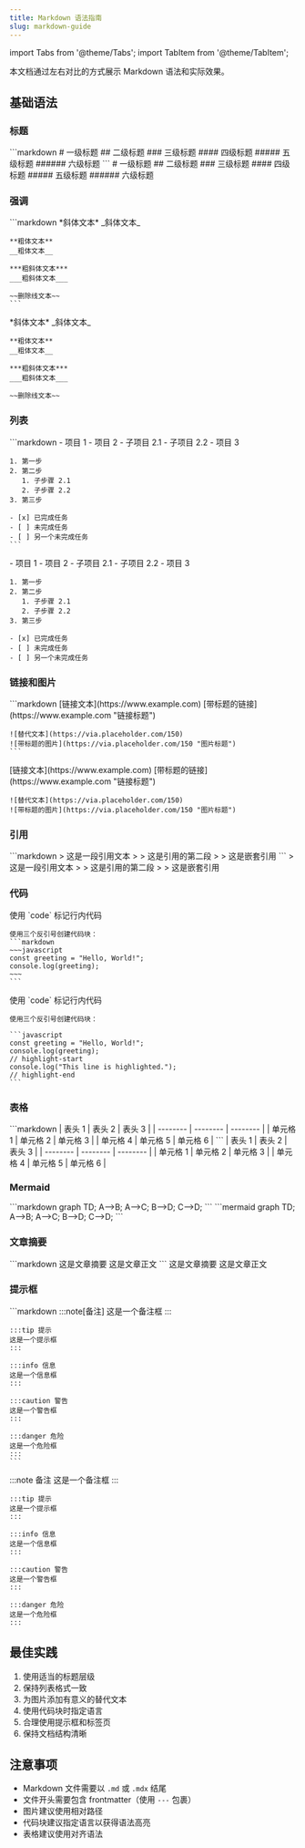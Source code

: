 ```yaml
---
title: Markdown 语法指南
slug: markdown-guide
---
```


import Tabs from '@theme/Tabs';
import TabItem from '@theme/TabItem';

本文档通过左右对比的方式展示 Markdown 语法和实际效果。

## 基础语法

### 标题

<Tabs>
  <TabItem value="md" label="Markdown 语法">
    ```markdown
    # 一级标题
    ## 二级标题
    ### 三级标题
    #### 四级标题
    ##### 五级标题
    ###### 六级标题
    ```
  </TabItem>
  <TabItem value="preview" label="效果预览">
    # 一级标题
    ## 二级标题
    ### 三级标题
    #### 四级标题
    ##### 五级标题
    ###### 六级标题
  </TabItem>
</Tabs>

### 强调

<Tabs>
  <TabItem value="md" label="Markdown 语法">
    ```markdown
    *斜体文本*
    _斜体文本_

    **粗体文本**
    __粗体文本__

    ***粗斜体文本***
    ___粗斜体文本___

    ~~删除线文本~~
    ```
  </TabItem>
  <TabItem value="preview" label="效果预览">
    *斜体文本*
    _斜体文本_

    **粗体文本**
    __粗体文本__

    ***粗斜体文本***
    ___粗斜体文本___

    ~~删除线文本~~
  </TabItem>
</Tabs>

### 列表

<Tabs>
  <TabItem value="md" label="Markdown 语法">
    ```markdown
    - 项目 1
    - 项目 2
      - 子项目 2.1
      - 子项目 2.2
    - 项目 3

    1. 第一步
    2. 第二步
       1. 子步骤 2.1
       2. 子步骤 2.2
    3. 第三步

    - [x] 已完成任务
    - [ ] 未完成任务
    - [ ] 另一个未完成任务
    ```
  </TabItem>
  <TabItem value="preview" label="效果预览">
    - 项目 1
    - 项目 2
      - 子项目 2.1
      - 子项目 2.2
    - 项目 3

    1. 第一步
    2. 第二步
       1. 子步骤 2.1
       2. 子步骤 2.2
    3. 第三步

    - [x] 已完成任务
    - [ ] 未完成任务
    - [ ] 另一个未完成任务
  </TabItem>
</Tabs>

### 链接和图片

<Tabs>
  <TabItem value="md" label="Markdown 语法">
    ```markdown
    [链接文本](https://www.example.com)
    [带标题的链接](https://www.example.com "链接标题")

    ![替代文本](https://via.placeholder.com/150)
    ![带标题的图片](https://via.placeholder.com/150 "图片标题")
    ```
  </TabItem>
  <TabItem value="preview" label="效果预览">
    [链接文本](https://www.example.com)
    [带标题的链接](https://www.example.com "链接标题")

    ![替代文本](https://via.placeholder.com/150)
    ![带标题的图片](https://via.placeholder.com/150 "图片标题")
  </TabItem>
</Tabs>

### 引用

<Tabs>
  <TabItem value="md" label="Markdown 语法">
    ```markdown
    > 这是一段引用文本
    > 
    > 这是引用的第二段
    > > 这是嵌套引用
    ```
  </TabItem>
  <TabItem value="preview" label="效果预览">
    > 这是一段引用文本
    > 
    > 这是引用的第二段
    > > 这是嵌套引用
  </TabItem>
</Tabs>

### 代码

<Tabs>
  <TabItem value="md" label="Markdown 语法">
    使用 `code` 标记行内代码

    使用三个反引号创建代码块：
    ```markdown
    ~~~javascript
    const greeting = "Hello, World!";
    console.log(greeting);
    ~~~
    ```
  </TabItem>
  <TabItem value="preview" label="效果预览">
    使用 `code` 标记行内代码

    使用三个反引号创建代码块：

    ```javascript
    const greeting = "Hello, World!";
    console.log(greeting);
    // highlight-start
    console.log("This line is highlighted.");
    // highlight-end
    ```
  </TabItem>
</Tabs>

### 表格

<Tabs>
  <TabItem value="md" label="Markdown 语法">
    ```markdown
    | 表头 1   | 表头 2   | 表头 3   |
    | -------- | -------- | -------- |
    | 单元格 1 | 单元格 2 | 单元格 3 |
    | 单元格 4 | 单元格 5 | 单元格 6 |
    ```
  </TabItem>
  <TabItem value="preview" label="效果预览">
    | 表头 1   | 表头 2   | 表头 3   |
    | -------- | -------- | -------- |
    | 单元格 1 | 单元格 2 | 单元格 3 |
    | 单元格 4 | 单元格 5 | 单元格 6 |
  </TabItem>
</Tabs>

### Mermaid

<Tabs>
  <TabItem value="md" label="Markdown 语法">
    ```markdown
    graph TD;
        A-->B;
        A-->C;
        B-->D;
        C-->D;
    ```
  </TabItem>
  <TabItem value="preview" label="效果预览">
    ```mermaid
    graph TD;
        A-->B;
        A-->C;
        B-->D;
        C-->D;
    ```
  </TabItem>
</Tabs>

### 文章摘要

<Tabs>
  <TabItem value="md" label="Markdown 语法">
    ```markdown
    这是文章摘要
    <!--truncate-->
    这是文章正文
    ```
  </TabItem>
  <TabItem value="preview" label="效果预览">
    这是文章摘要
    <!--truncate-->
    这是文章正文
  </TabItem>
</Tabs>

### 提示框

<Tabs>
  <TabItem value="md" label="Markdown 语法">
    ```markdown
    :::note[备注]
    这是一个备注框
    :::

    :::tip 提示
    这是一个提示框
    :::

    :::info 信息
    这是一个信息框
    :::

    :::caution 警告
    这是一个警告框
    :::

    :::danger 危险
    这是一个危险框
    :::
    ```
  </TabItem>
  <TabItem value="preview" label="效果预览">
    :::note 备注
    这是一个备注框
    :::

    :::tip 提示
    这是一个提示框
    :::

    :::info 信息
    这是一个信息框
    :::

    :::caution 警告
    这是一个警告框
    :::

    :::danger 危险
    这是一个危险框
    :::
  </TabItem>
</Tabs>

## 最佳实践

1. 使用适当的标题层级
2. 保持列表格式一致
3. 为图片添加有意义的替代文本
4. 使用代码块时指定语言
5. 合理使用提示框和标签页
6. 保持文档结构清晰

## 注意事项

- Markdown 文件需要以 `.md` 或 `.mdx` 结尾
- 文件开头需要包含 frontmatter（使用 `---` 包裹）
- 图片建议使用相对路径
- 代码块建议指定语言以获得语法高亮
- 表格建议使用对齐语法

